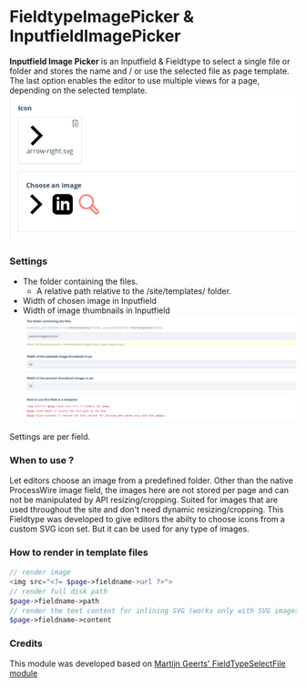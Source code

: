 # FieldtypeImagePicker & InputfieldImagePicker

**Inputfield Image Picker** is an Inputfield & Fieldtype to select a single file or folder and stores the name and / or use the selected file as page template. The last option enables the editor to use multiple views for a page, depending on the selected template.
![Inputfield in page edior](images/inputfield-in-editor.png)

### Settings

* The folder containing the files.
    - A relative path relative to the /site/templates/ folder.
* Width of chosen image in Inputfield
* Width of image thumbnails in Inputfield 
![Inputfield Settings](images/inputfield-settings.png)

Settings are per field.

### When to use ?

Let editors choose an image from a predefined folder. 
Other than the native ProcessWire image field, the images here are not stored per page and can not be manipulated by API resizing/cropping. 
Suited for images that are used throughout the site and don't need dynamic resizing/cropping. 
This Fieldtype was developed to give editors the abilty to choose icons from a custom SVG icon set. But it can be used for any type of images. 

### How to render in template files
```php
// render image 
<img src="<?= $page->fieldname->url ?>"> 
// render full disk path 
$page->fieldname->path
// render the text content for inlining SVG (works only with SVG images)
$page->fieldname->content
```

### Credits
This module was developed based on [Martijn Geerts' FieldTypeSelectFile module](https://github.com/Da-Fecto/FieldtypeSelectFile)
